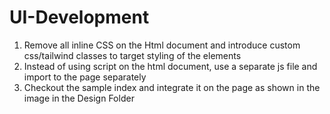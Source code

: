 # UI-Development
1. Remove all inline CSS on the Html document and introduce custom css/tailwind classes to target styling of the elements
2. Instead of using script on the html document, use a separate js file and import to the page separately
3. Checkout the sample index and integrate it on the page as shown in the image in the Design Folder